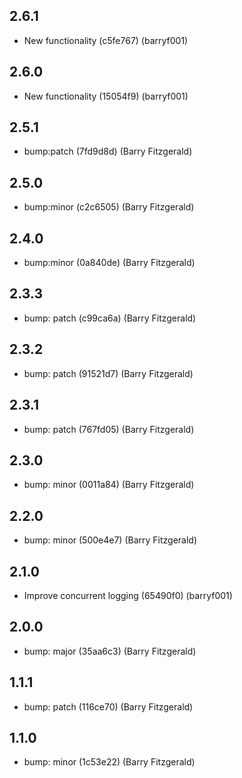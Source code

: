 ## 2.6.1
- New functionality (c5fe767) (barryf001)
## 2.6.0
- New functionality (15054f9) (barryf001)
## 2.5.1
- bump:patch (7fd9d8d) (Barry Fitzgerald)
## 2.5.0
- bump:minor (c2c6505) (Barry Fitzgerald)
## 2.4.0
- bump:minor (0a840de) (Barry Fitzgerald)
## 2.3.3
- bump: patch (c99ca6a) (Barry Fitzgerald)
## 2.3.2
- bump: patch (91521d7) (Barry Fitzgerald)
## 2.3.1
- bump: patch (767fd05) (Barry Fitzgerald)
## 2.3.0
- bump: minor (0011a84) (Barry Fitzgerald)
## 2.2.0
- bump: minor (500e4e7) (Barry Fitzgerald)
## 2.1.0
- Improve concurrent logging (65490f0) (barryf001)
## 2.0.0
- bump: major (35aa6c3) (Barry Fitzgerald)
## 1.1.1
- bump: patch (116ce70) (Barry Fitzgerald)
## 1.1.0
- bump: minor (1c53e22) (Barry Fitzgerald)
